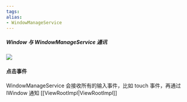 ```yaml
---
tags: 
alias:
- WindowManageService
---
```

##### Window 与 WindowManageService 通讯
![](https://upload-images.jianshu.io/upload_images/1785445-7124482a3e07937a.png?imageMogr2/auto-orient/strip|imageView2/2/w/692/format/webp)
#### 点击事件
WindowManageService 会接收所有的输入事件，比如 touch 事件，再通过 IWindow 通知 [[ViewRootImpl|ViewRootImpl]] 


